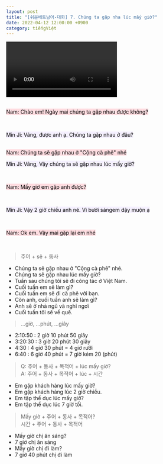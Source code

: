 ```yaml
---
layout: post
title: "[쉬운베트남어-대화] 7. Chúng ta gặp nha lúc mấy giờ?"
date: 2022-04-12 12:00:00 +0900
category: tiếngViệt
---
```


<div class="video-container">
    <video id="player" class="video-js vjs-default-skin vjs-big-play-centered" data-json="/public/json/쉬운베트남어-대화7과.json"></video>
</div>

<br>

<mark style="background-color: #ffdce0">Nam: Chào em! Ngày mai chúng ta gặp nhau được không?</mark>

<br>

<mark style="background-color: #f5f0ff">Min Ji: Vâng, được anh ạ. Chúng ta gặp nhau ở đâu?</mark>

<br>
<mark style="background-color: #ffdce0">Nam: Chúng ta sẽ gặp nhau ở "Cộng cà phê" nhé</mark>

<br>

<mark style="background-color: #f5f0ff">Min Ji: Vâng, Vậy chúng ta sẽ gặp nhau lúc mấy giờ?</mark>

<br>

<mark style="background-color: #ffdce0">Nam: Mấy giờ em gặp anh được?</mark>

<br>

<mark style="background-color: #f5f0ff">Min Ji: Vậy 2 giờ chiều anh né. Vì bưởi sángem dậy muộn ạ</mark>

<br>

<mark style="background-color: #ffdce0">Nam: Ok em. Vậy mai gặp lại em nhé</mark>

<br>


> 주어 + sẽ + 동사
- Chúng ta sẽ gặp nhau ở "Cộng cà phê" nhé.
- Chúng ta sẽ gặp nhau lúc mấy giờ?
- Tuần sau chúng tôi sẽ đi công tác ở Việt Nam.
- Cuối tuần em sẽ làm gì?
- Cuối tuần em sẽ đi cà phê với bạn.
- Còn anh, cuối tuần anh sẽ làm gì?
- Anh sẽ ở nhà ngủ và nghỉ ngơi
- Cuối tuần tôi sẽ về quê.

> ...giờ, ...phút, ...giây
- 2:10:50 : 2 giờ 10 phút 50 giây
- 3:20:30 : 3 giờ 20 phút 30 giây
- 4:30 : 4 giờ 30 phút = 4 giờ rưỡi
- 6:40 : 6 giờ 40 phút = 7 giờ kém 20 (phút)

> Q: 주어 + 동사 + 목적어 + lúc mấy giờ?<br>
> A: 주어 + 동사 + 목적어 + lúc + 시간
- Em gặp khách hàng lúc mấy giờ?
- Em gặp khách hàng lúc 2 giờ chiều.
- Em tập thể dục lúc mấy giờ?
- Em tập thể dục lúc 7 giờ tối.
> Mấy giờ + 주어 + 동사 + 목적어?<br>
> 시간 + 주어 + 동사 + 목적어
- Mấy giờ chị ăn sáng?
- 7 giờ chị ăn sáng
- Mấy giờ chị đi làm?
- 7 giờ 40 phút chị đi làm
